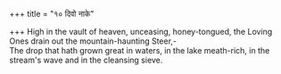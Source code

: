+++
title = "१० दिवो नाके"

+++
High in the vault of heaven, unceasing, honey-tongued, the Loving Ones drain out the mountain-haunting Steer,-  
     The drop that hath grown great in waters, in the lake meath-rich, in the stream's wave and in the cleansing sieve.